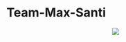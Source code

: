 # Team-Max-Santi
<div align="center">
  <img src="https://cdn.donmai.us/original/6b/2f/__red_and_ethan_pokemon_and_2_more_drawn_by_pon_yui__6b2f06a39579cb65e06128b09f48cee5.png">
</div>
